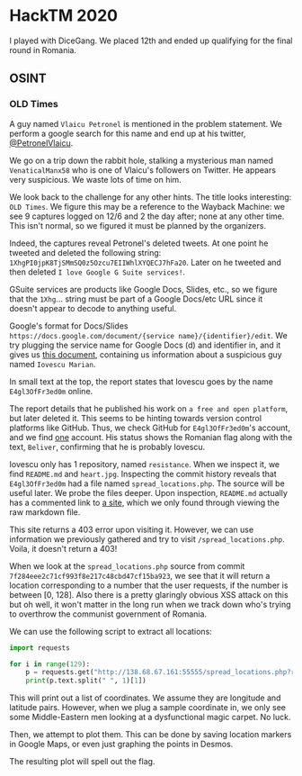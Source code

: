 # HackTM 2020
I played with DiceGang.
We placed 12th and ended up qualifying for the final round in Romania.

## OSINT

### OLD Times
A guy named `Vlaicu Petronel` is mentioned in the problem statement. We perform a google search for this name and end up at his twitter, [@PetronelVlaicu](https://twitter.com/PetronelVlaicu).

We go on a trip down the rabbit hole, stalking a mysterious man named `VenaticalManx58` who is one of Vlaicu's followers on Twitter. He appears very suspicious. We waste lots of time on him.

We look back to the challenge for any other hints. The title looks interesting: `OLD Times`. We figure this may be a reference to the Wayback Machine: we see 9 captures logged on 12/6 and 2 the day after; none at any other time. This isn't normal, so we figured it must be planned by the organizers.

Indeed, the captures reveal Petronel's deleted tweets. At one point he tweeted and deleted the following string: `1XhgPI0jpK8TjSMmSQ0z5Ozcu7EIIWhlXYQECJ7hFa20`. Later on he tweeted and then deleted `I love Google G Suite services!`.

GSuite services are products like Google Docs, Slides, etc., so we figure that the `1Xhg`... string must be part of a Google Docs/etc URL since it doesn't appear to decode to anything useful.

Google's format for Docs/Slides `https://docs.google.com/document/{service name}/{identifier}/edit`.
We try plugging the service name for Google Docs (d) and identifier in, and it gives us [this document](https://docs.google.com/document/d/1XhgPI0jpK8TjSMmSQ0z5Ozcu7EIIWhlXYQECJ7hFa20/edit), containing us information about a suspicious guy named `Iovescu Marian`.

In small text at the top, the report states that Iovescu goes by the name `E4gl3OfFr3ed0m` online.

The report details that he published his work on `a free and open platform`, but later deleted it. This seems to be hinting towards version control platforms like GitHub. Thus, we check GitHub for `E4gl3OfFr3ed0m`'s account, and we find [one](https://github.com/E4gl3OfFr3ed0m) account. His status shows the Romanian flag along with the text, `Beliver`, confirming that he is probably Iovescu.

Iovescu only has 1 repository, named `resistance`. When we inspect it, we find `README.md` and `heart.jpg`. Inspecting the commit history reveals that `E4gl3OfFr3ed0m` had a file named `spread_locations.php`. The source will be useful later. We probe the files deeper. Upon inspection, `README.md` actually has a commented link to [a site](http://138.68.67.161:55555/), which we only found through viewing the raw markdown file.

This site returns a 403 error upon visiting it. However, we can use information we previously gathered and try to visit `/spread_locations.php`. Voila, it doesn't return a 403!

When we look at the `spread_locations.php` source from commit `7f284eee2c71cf993f8e217c48cbd47cf15ba923`, we see that it will return a location corresponding to a number that the user requests, if the number is between [0, 128]. Also there is a pretty glaringly obvious XSS attack on this but oh well, it won't matter in the long run when we track down who's trying to overthrow the communist government of Romania.

We can use the following script to extract all locations:
```python
import requests

for i in range(129):
	p = requests.get("http://138.68.67.161:55555/spread_locations.php?region="+str(i))
	print(p.text.split(" ", 1)[1])
```

This will print out a list of coordinates. We assume they are longitude and latitude pairs. However, when we plug a sample coordinate in, we only see some Middle-Eastern men looking at a dysfunctional magic carpet. No luck.

Then, we attempt to plot them. This can be done by saving location markers in Google Maps, or even just graphing the points in Desmos.

The resulting plot will spell out the flag.

